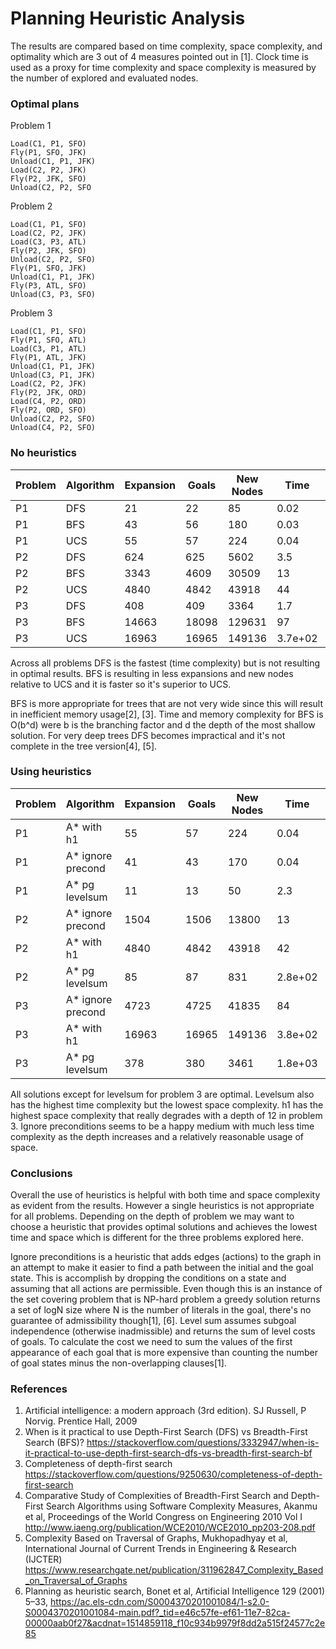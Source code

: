 # Planning Heuristic Analysis

The results are compared based on time complexity, space complexity, and optimality which are 3 out of 4 measures pointed out in [1]. Clock time is used as a proxy for time complexity and space complexity is measured by the number of explored and evaluated nodes.
 
### Optimal plans
Problem 1
```
Load(C1, P1, SFO)
Fly(P1, SFO, JFK)
Unload(C1, P1, JFK)
Load(C2, P2, JFK)
Fly(P2, JFK, SFO)
Unload(C2, P2, SFO
```

Problem 2
```
Load(C1, P1, SFO)
Load(C2, P2, JFK)
Load(C3, P3, ATL)
Fly(P2, JFK, SFO)
Unload(C2, P2, SFO)
Fly(P1, SFO, JFK)
Unload(C1, P1, JFK)
Fly(P3, ATL, SFO)
Unload(C3, P3, SFO)
```

Problem 3
```
Load(C1, P1, SFO)
Fly(P1, SFO, ATL)
Load(C3, P1, ATL)
Fly(P1, ATL, JFK)
Unload(C1, P1, JFK)
Unload(C3, P1, JFK)
Load(C2, P2, JFK)
Fly(P2, JFK, ORD)
Load(C4, P2, ORD)
Fly(P2, ORD, SFO)
Unload(C2, P2, SFO)
Unload(C4, P2, SFO)
```

### No heuristics
Problem | Algorithm | Expansion | Goals | New Nodes | Time | Optimal
---- | ---- | ---- | ---- | ---- | ---- | ----
P1 | DFS | 21 | 22 | 85 | 0.02 | False
P1 | BFS | 43 | 56 | 180 | 0.03 | True
P1 | UCS | 55 | 57 | 224 | 0.04 | True
P2 | DFS | 624 | 625 | 5602 | 3.5 | False
P2 | BFS | 3343 | 4609 | 30509 | 13 | True
P2 | UCS | 4840 | 4842 | 43918 | 44 | True
P3 | DFS | 408 | 409 | 3364 | 1.7 | False
P3 | BFS | 14663 | 18098 | 129631 | 97 | True
P3 | UCS | 16963 | 16965 | 149136 | 3.7e+02 | True

Across all problems DFS is the fastest (time complexity) but is not resulting in optimal results. BFS is resulting in less expansions and new nodes relative to UCS and it is faster so it's superior to UCS.

BFS is more appropriate for trees that are not very wide since this will result in inefficient memory usage[2], [3]. Time and memory complexity for BFS is O(b^d) were b is the branching factor and d the depth of the most shallow solution. For very deep trees DFS becomes impractical and it's not complete in the tree version[4], [5]. 

### Using heuristics
Problem | Algorithm | Expansion | Goals | New Nodes | Time | Optimal
---- | ---- | ---- | ---- | ---- | ---- | ----
P1 | A* with h1 | 55 | 57 | 224 | 0.04 | True
P1 | A* ignore precond | 41 | 43 | 170 | 0.04 | True
P1 | A* pg levelsum | 11 | 13 | 50 | 2.3 | True
P2 | A* ignore precond | 1504 | 1506 | 13800 | 13 | True
P2 | A* with h1 | 4840 | 4842 | 43918 | 42 | True
P2 | A* pg levelsum | 85 | 87 | 831 | 2.8e+02 | True
P3 | A* ignore precond | 4723 | 4725 | 41835 | 84 | True
P3 | A* with h1 | 16963 | 16965 | 149136 | 3.8e+02 | True
P3 | A* pg levelsum | 378 | 380 | 3461 | 1.8e+03 | False

All solutions except for levelsum for problem 3 are optimal. Levelsum also has the highest time complexity but the lowest space complexity. h1 has the highest space complexity that really degrades with a depth of 12 in problem 3. Ignore preconditions seems to be a happy medium with much less time complexity as the depth increases and a relatively reasonable usage of space.  

### Conclusions
Overall the use of heuristics is helpful with both time and space complexity as evident from the results. However a single heuristics is not appropriate for all problems. Depending on the depth of problem we may want to choose a heuristic that provides optimal solutions and achieves the lowest time and space which is different for the three problems explored here.

Ignore preconditions is a heuristic that adds edges (actions) to the graph in an attempt to make it easier to find a path between the initial and the goal state. This is accomplish by dropping the conditions on a state and assuming that all actions are permissible. Even though this is an instance of the set covering problem that is NP-hard problem a greedy solution returns a set of logN size where N is the number of literals in the goal, there's no guarantee of admissibility though[1], [6]. Level sum assumes subgoal independence (otherwise inadmissible) and returns the sum of level costs of goals. To calculate the cost we need to sum the values of the first appearance of each goal that is more expensive than counting the number of goal states minus the non-overlapping clauses[1].   

### References
1. Artificial intelligence: a modern approach (3rd edition). SJ Russell, P Norvig. Prentice Hall, 2009 
2. When is it practical to use Depth-First Search (DFS) vs Breadth-First Search (BFS)? https://stackoverflow.com/questions/3332947/when-is-it-practical-to-use-depth-first-search-dfs-vs-breadth-first-search-bf
3. Completeness of depth-first search https://stackoverflow.com/questions/9250630/completeness-of-depth-first-search
4. Comparative Study of Complexities of Breadth-First Search and Depth-First Search Algorithms using Software Complexity Measures, Akanmu et al, Proceedings of the World Congress on Engineering 2010 Vol I http://www.iaeng.org/publication/WCE2010/WCE2010_pp203-208.pdf
5. Complexity Based on Traversal of Graphs, Mukhopadhyay et al, International Journal of Current Trends in Engineering & Research (IJCTER) https://www.researchgate.net/publication/311962847_Complexity_Based_on_Traversal_of_Graphs
6. Planning as heuristic search, Bonet et al, Artificial Intelligence 129 (2001) 5–33, https://ac.els-cdn.com/S0004370201001084/1-s2.0-S0004370201001084-main.pdf?_tid=e46c57fe-ef61-11e7-82ca-00000aab0f27&acdnat=1514859118_f10c934b9979f8dd2a515f24577c2e85

